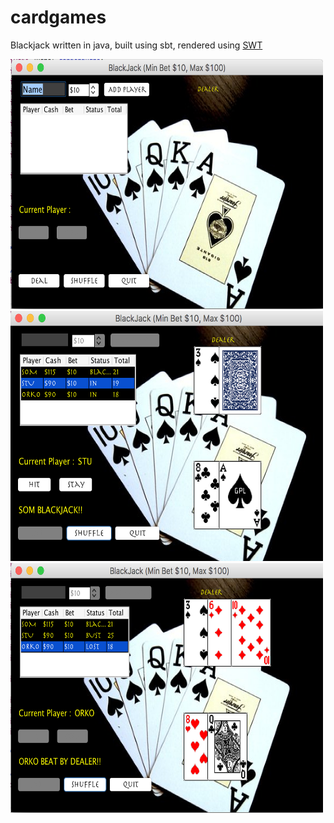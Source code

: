 # cardgames
Blackjack written in java, built using sbt, rendered using [SWT](https://www.eclipse.org/swt/)

<img src="app-images/blackjack.png" alt="collage" width="500" height="400"/>
<img src="app-images/blackjack-1.png" alt="collage" width="500" height="400"/>
<img src="app-images/blackjack-2.png" alt="collage" width="500" height="400"/>

